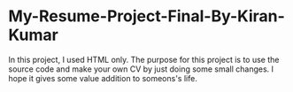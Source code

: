 # My-Resume-Project-Final-By-Kiran-Kumar
In this project, I used HTML only. The purpose for this project is to use the source code and make your own CV by just doing some small changes. I hope it gives some value addition to someons's life. 
